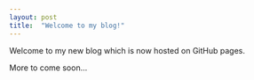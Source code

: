 ```yaml
---
layout: post
title:  "Welcome to my blog!"
---
```


Welcome to my new blog which is now hosted on GitHub pages. 

More to come soon...
